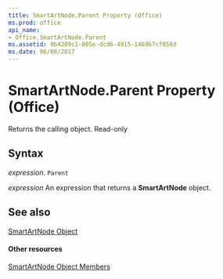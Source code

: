 ```yaml
---
title: SmartArtNode.Parent Property (Office)
ms.prod: office
api_name:
- Office.SmartArtNode.Parent
ms.assetid: 9b4209c1-805e-dcd6-4915-1469b7cf058d
ms.date: 06/08/2017
---
```



# SmartArtNode.Parent Property (Office)

Returns the calling object. Read-only


## Syntax

 _expression_. `Parent`

 _expression_ An expression that returns a **SmartArtNode** object.


## See also


[SmartArtNode Object](smartartnode-object-office.md)
#### Other resources


[SmartArtNode Object Members](smartartnode-members-office.md)

